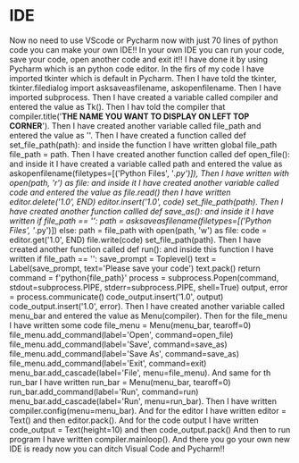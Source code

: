 # IDE
Now no need to use VScode or Pycharm now with just 70 lines of python code you can make your own IDE!!
In your own IDE you can run your code, save your code, open another code and exit it!!
I have done it by using Pycharm which is an python code editor.
In the firs of my code I have imported tkinter which is default in Pycharm.
Then I have told the tkinter, tkinter.filedialog import asksaveasfilename, askopenfilename.
Then I have imported subprocess.
Then I have created a variable called compiler and entered the value as Tk().
Then I hav told the compiler that compiler.title('**THE NAME YOU WANT TO DISPLAY ON LEFT TOP CORNER**').
Then I have created another variable called file_path and entered the value as ''.
Then I have created a function called def set_file_path(path): and inside the function I have written global file_path file_path = path.
Then I have created another function called def open_file(): and inside it I have created a variable called path and entered the value as askopenfilename(filetypes=[('Python Files', '*.py')]), Then I have written with open(path, 'r') as file: and inside it I have created another variable called code and entered the value as file.read() then I have written editor.delete('1.0', END) editor.insert('1.0', code) set_file_path(path).
Then I have created another function callled def save_as(): and inside it I have written if file_path == '': path = asksaveasfilename(filetypes=[('Python Files', '*.py')]) else: path = file_path with open(path, 'w') as file: code = editor.get('1.0', END) file.write(code) set_file_path(path).
Then I have created another function called def run(): and inside this function I have written if file_path == '': save_prompt = Toplevel() text = Label(save_prompt, text='Please save your code') text.pack() return command = f'python{file_path}' process = subprocess.Popen(command, stdout=subprocess.PIPE, stderr=subprocess.PIPE, shell=True) output, error = process.communicate() code_output.insert('1.0', output) code_output.insert('1.0', error).
Then I have created another variable called menu_bar and entered the value as Menu(compiler).
Then for the file_menu I have written some code file_menu = Menu(menu_bar, tearoff=0) file_menu.add_command(label='Open', command=open_file) file_menu.add_command(label='Save', command=save_as) file_menu.add_command(label='Save As', command=save_as) file_menu.add_command(label='Exit', command=exit) menu_bar.add_cascade(label='File', menu=file_menu).
And same for th run_bar I have written run_bar = Menu(menu_bar, tearoff=0) run_bar.add_command(label='Run', command=run) menu_bar.add_cascade(label='Run', menu=run_bar).
Then I have written compiler.config(menu=menu_bar).
And for the editor I have written editor = Text() and then editor.pack().
And for the code output I have written code_output = Text(height=10) and then code_output.pack()
And then to run program I have written compiler.mainloop().
And there you go your own new IDE is ready now you can ditch Visual Code and Pycharm!!
